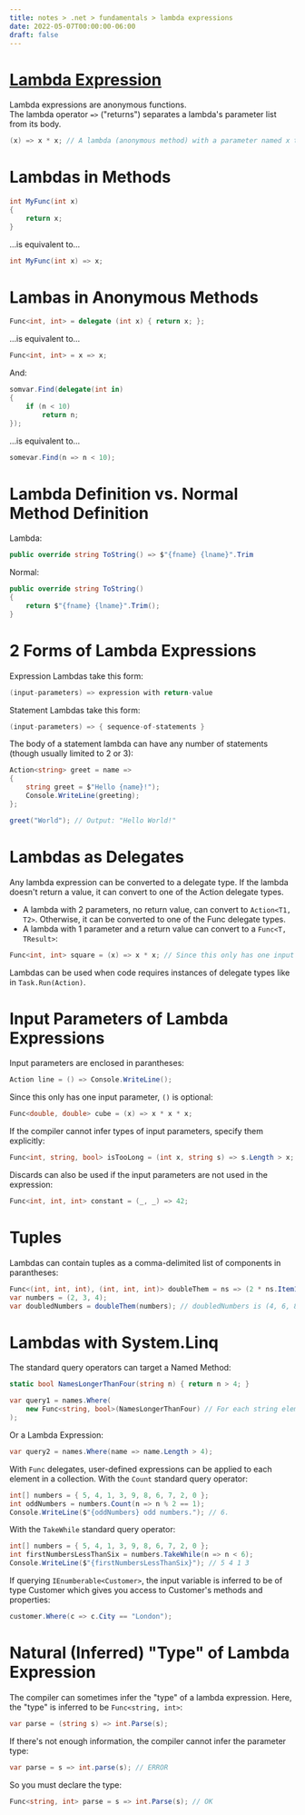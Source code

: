 ```yaml
---
title: notes > .net > fundamentals > lambda expressions
date: 2022-05-07T00:00:00-06:00
draft: false
---
```


# [Lambda Expression](https://docs.microsoft.com/en-us/dotnet/csharp/language-reference/operators/lambda-expressions)
Lambda expressions are anonymous functions.  
The lambda operator `=>` ("returns") separates a lambda's parameter list from its body.

```cs
(x) => x * x; // A lambda (anonymous method) with a parameter named x that returns x * x.
```

# Lambdas in Methods
```cs
int MyFunc(int x)
{
	return x;
}
```
…is equivalent to…
```cs
int MyFunc(int x) => x;
```

# Lambas in Anonymous Methods
```cs
Func<int, int> = delegate (int x) { return x; };
```
…is equivalent to…
```cs
Func<int, int> = x => x;
```

And:
```cs
somvar.Find(delegate(int in)
{
	if (n < 10)
		return n;
});
```
…is equivalent to…
```cs
somevar.Find(n => n < 10);
```

# Lambda Definition vs. Normal Method Definition
Lambda:
```cs
public override string ToString() => $"{fname} {lname}".Trim
```
Normal:
```cs
public override string ToString()
{
	return $"{fname} {lname}".Trim();
}
```

# 2 Forms of Lambda Expressions
Expression Lambdas take this form:
```cs
(input-parameters) => expression with return-value
```

Statement Lambdas take this form:
```cs
(input-parameters) => { sequence-of-statements }
```

The body of a statement lambda can have any number of statements (though usually limited to 2 or 3):
```cs
Action<string> greet = name => 
{
	string greet = $"Hello {name}!");
	Console.WriteLine(greeting);
};

greet("World"); // Output: "Hello World!"
```

# Lambdas as Delegates
Any lambda expression can be converted to a delegate type.
If the lambda doesn't return a value, it can convert to one of the Action delegate types.
- A lambda with 2 parameters, no return value, can convert to `Action<T1, T2>`.
Otherwise, it can be converted to one of the Func delegate types.
- A lambda with 1 parameter and a return value can convert to a `Func<T, TResult>`:
```cs
Func<int, int> square = (x) => x * x; // Since this only has one input parameter, () is optional.
```

Lambdas can be used when code requires instances of delegate types like in `Task.Run(Action)`.

# Input Parameters of Lambda Expressions
Input parameters are enclosed in parantheses:
```cs
Action line = () => Console.WriteLine();
```
Since this only has one input parameter, `()` is optional:
```cs
Func<double, double> cube = (x) => x * x * x; 
```

If the compiler cannot infer types of input parameters, specify them explicitly:
```cs
Func<int, string, bool> isTooLong = (int x, string s) => s.Length > x;
```

Discards can also be used if the input parameters are not used in the expression:
```cs
Func<int, int, int> constant = (_, _) => 42;
```

# Tuples
Lambdas can contain tuples as a comma-delimited list of components in parantheses:
```cs
Func<(int, int, int), (int, int, int)> doubleThem = ns => (2 * ns.Item1, 2 * ns.Item2, 2 * ns.Item3);
var numbers = (2, 3, 4);
var doubledNumbers = doubleThem(numbers); // doubledNumbers is (4, 6, 8)
```

# Lambdas with System.Linq
The standard query operators can target a Named Method:
```cs
static bool NamesLongerThanFour(string n) { return n > 4; }

var query1 = names.Where(
	new Func<string, bool>(NamesLongerThanFour) // For each string element in names, pass it to this function.
);
```

Or a Lambda Expression:
```cs
var query2 = names.Where(name => name.Length > 4);
```

With `Func` delegates, user-defined expressions can be applied to each element in a collection.
With the `Count` standard query operator:
```cs
int[] numbers = { 5, 4, 1, 3, 9, 8, 6, 7, 2, 0 };
int oddNumbers = numbers.Count(n => n % 2 == 1);
Console.WriteLine($"{oddNumbers} odd numbers."); // 6.
```

With the `TakeWhile` standard query operator:
```cs
int[] numbers = { 5, 4, 1, 3, 9, 8, 6, 7, 2, 0 };
int firstNumbersLessThanSix = numbers.TakeWhile(n => n < 6);
Console.WriteLine($"{firstNumbersLessThanSix}"); // 5 4 1 3
```

If querying `IEnumberable<Customer>`, the input variable is inferred to be of type Customer which gives you access to Customer's methods and properties:
```cs
customer.Where(c => c.City == "London");
```

# Natural (Inferred) "Type" of Lambda Expression
The compiler can sometimes infer the "type" of a lambda expression.
Here, the "type" is inferred to be `Func<string, int>`:
```cs
var parse = (string s) => int.Parse(s);
```

If there's not enough information, the compiler cannot infer the parameter type:
```cs
var parse = s => int.parse(s); // ERROR
```

So you must declare the type:
```cs
Func<string, int> parse = s => int.Parse(s); // OK
```


